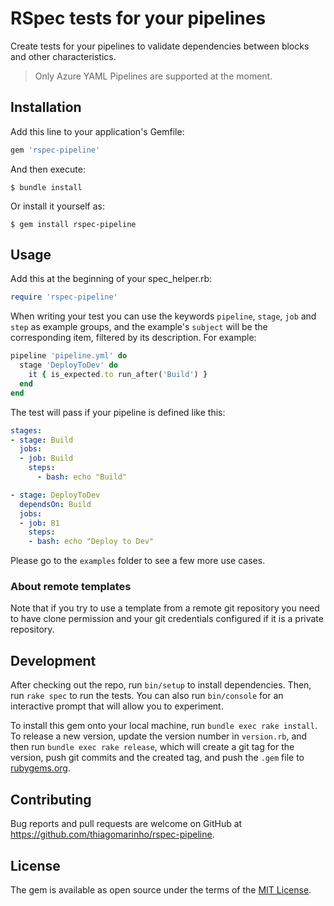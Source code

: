 # RSpec tests for your pipelines

Create tests for your pipelines to validate dependencies between blocks and other characteristics.

> Only Azure YAML Pipelines are supported at the moment.

## Installation

Add this line to your application's Gemfile:

```ruby
gem 'rspec-pipeline'
```

And then execute:

```shell
$ bundle install
```

Or install it yourself as:

```shell
$ gem install rspec-pipeline
```

## Usage

Add this at the beginning of your spec_helper.rb:

```ruby
require 'rspec-pipeline'
```

When writing your test you can use the keywords `pipeline`, `stage`, `job` and `step` as example groups, and the example's `subject` will be the corresponding item, filtered by its description. For example:

```ruby
pipeline 'pipeline.yml' do
  stage 'DeployToDev' do
    it { is_expected.to run_after('Build') }
  end
end
```

The test will pass if your pipeline is defined like this:

```yaml
stages:
- stage: Build
  jobs:
  - job: Build
    steps:
      - bash: echo "Build"

- stage: DeployToDev
  dependsOn: Build
  jobs:
  - job: B1
    steps:
    - bash: echo "Deploy to Dev"
```

Please go to the `examples` folder to see a few more use cases.

### About remote templates

Note that if you try to use a template from a remote git repository you need to have clone permission and your git credentials configured if it is a private repository.

## Development

After checking out the repo, run `bin/setup` to install dependencies. Then, run `rake spec` to run the tests. You can also run `bin/console` for an interactive prompt that will allow you to experiment.

To install this gem onto your local machine, run `bundle exec rake install`. To release a new version, update the version number in `version.rb`, and then run `bundle exec rake release`, which will create a git tag for the version, push git commits and the created tag, and push the `.gem` file to [rubygems.org](https://rubygems.org).

## Contributing

Bug reports and pull requests are welcome on GitHub at https://github.com/thiagomarinho/rspec-pipeline.

## License

The gem is available as open source under the terms of the [MIT License](https://opensource.org/licenses/MIT).
